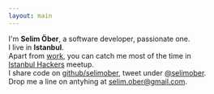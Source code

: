 ```yaml
---
layout: main
---
```

<div class="about text-center">
	I'm <strong>Selim Öber</strong>, a software developer, passionate one.<br/>
	I live in <strong>Istanbul</strong>. <br/>
	Apart from <a href="/blog/2013-09-15-the-switch.md">work</a>, you can catch me most of the time in <br/>
	<a href="meetup.com/Istanbul-Hackers">Istanbul Hackers</a> meetup. <br/>
	I share code on <a href="https://github.com/selimober">github/selimober</a>, tweet under <a href="https://twitter.com/selimober">@selimober</a>. <br/>
	Drop me a line on antyhing at <a href="#">selim.ober@gmail.com</a>.
</div>